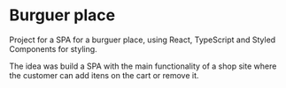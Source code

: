 # Burguer place

Project for a SPA for a burguer place, using React, TypeScript and Styled Components for styling.

The idea was build a SPA with the main functionality of a shop site where the customer can add itens on the cart or remove it.

